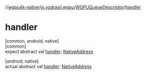 //[wgpu4k-native](../../../index.md)/[io.ygdrasil.wgpu](../index.md)/[WGPUQueueDescriptor](index.md)/[handler](handler.md)

# handler

[common, android, native]\
[common]\
expect abstract val [handler](handler.md): [NativeAddress](../../ffi/-native-address/index.md)

[android, native]\
actual abstract val [handler](handler.md): [NativeAddress](../../ffi/-native-address/index.md)
